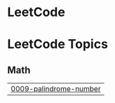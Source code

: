 # LeetCode
<!---LeetCode Topics Start-->
# LeetCode Topics
## Math
|  |
| ------- |
| [0009-palindrome-number](https://github.com/jonyz1/LeetCode/tree/master/0009-palindrome-number) |
<!---LeetCode Topics End-->